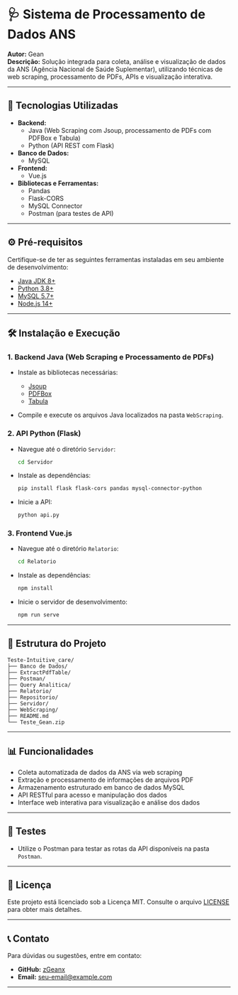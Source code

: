 # 🩺 Sistema de Processamento de Dados ANS

**Autor:** Gean  
**Descrição:** Solução integrada para coleta, análise e visualização de dados da ANS (Agência Nacional de Saúde Suplementar), utilizando técnicas de web scraping, processamento de PDFs, APIs e visualização interativa.

---

## 🚀 Tecnologias Utilizadas

- **Backend:**
  - Java (Web Scraping com Jsoup, processamento de PDFs com PDFBox e Tabula)
  - Python (API REST com Flask)
- **Banco de Dados:**
  - MySQL
- **Frontend:**
  - Vue.js
- **Bibliotecas e Ferramentas:**
  - Pandas
  - Flask-CORS
  - MySQL Connector
  - Postman (para testes de API)

---

## ⚙️ Pré-requisitos

Certifique-se de ter as seguintes ferramentas instaladas em seu ambiente de desenvolvimento:

- [Java JDK 8+](https://www.oracle.com/java/technologies/javase-jdk8-downloads.html)
- [Python 3.8+](https://www.python.org/downloads/)
- [MySQL 5.7+](https://dev.mysql.com/downloads/mysql/)
- [Node.js 14+](https://nodejs.org/en/download/)

---

## 🛠️ Instalação e Execução

### 1. Backend Java (Web Scraping e Processamento de PDFs)

- Instale as bibliotecas necessárias:
  - [Jsoup](https://jsoup.org/)
  - [PDFBox](https://pdfbox.apache.org/)
  - [Tabula](https://tabula.technology/)

- Compile e execute os arquivos Java localizados na pasta `WebScraping`.

### 2. API Python (Flask)

- Navegue até o diretório `Servidor`:

  ```bash
  cd Servidor
  ```

- Instale as dependências:

  ```bash
  pip install flask flask-cors pandas mysql-connector-python
  ```

- Inicie a API:

  ```bash
  python api.py
  ```

### 3. Frontend Vue.js

- Navegue até o diretório `Relatorio`:

  ```bash
  cd Relatorio
  ```

- Instale as dependências:

  ```bash
  npm install
  ```

- Inicie o servidor de desenvolvimento:

  ```bash
  npm run serve
  ```

---

## 📂 Estrutura do Projeto

```
Teste-Intuitive_care/
├── Banco de Dados/
├── ExtractPdfTable/
├── Postman/
├── Query Analitica/
├── Relatorio/
├── Repositorio/
├── Servidor/
├── WebScraping/
├── README.md
└── Teste_Gean.zip
```

---

## 📊 Funcionalidades

- Coleta automatizada de dados da ANS via web scraping
- Extração e processamento de informações de arquivos PDF
- Armazenamento estruturado em banco de dados MySQL
- API RESTful para acesso e manipulação dos dados
- Interface web interativa para visualização e análise dos dados

---

## 🧪 Testes

- Utilize o Postman para testar as rotas da API disponíveis na pasta `Postman`.

---

## 📄 Licença

Este projeto está licenciado sob a Licença MIT. Consulte o arquivo [LICENSE](LICENSE) para obter mais detalhes.

---

## 📞 Contato

Para dúvidas ou sugestões, entre em contato:

- **GitHub:** [zGeanx](https://github.com/zGeanx)
- **Email:** [seu-email@example.com](geanlucadias12@gmail.com)

---

